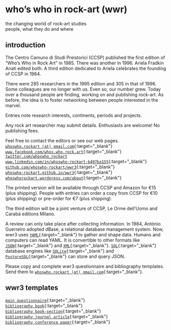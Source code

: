 # who’s who in rock-art (wwr)

the changing world of rock-art studies  
people, what they do and where

## introduction

The Centro Camuno di Studi Preistorici (CCSP) published the first edition of “Who’s Who in Rock Art” in 1985. There was another in 1996. Ariela Fradkin Anati edited both. A third edition dedicated to Ariela celebrates the founding of CCSP in 1964.

There were 285 researchers in the 1995 edition and 305 in that of 1996. Some colleagues are no longer with us. Even so, our number grew. Today over a thousand people are finding, working on and publishing rock-art. As before, the idea is to foster networking between people interested in the marvel.

Entries note research interests, continents, periods and projects.

Any rock art researcher may submit details. Enthusiasts are welcome! No publishing fees.

Feel free to contact the editors or see our web pages.  
[`whoswho.rockart (at) gmail.com`](https://www.google.com/intl/en/gmail/about/){:target="_blank"}  
[`www.facebook.com/whos.who.rock.art`](https://www.facebook.com/whos.who.rock.art/){:target="_blank"}  
[`twitter.com/whoswho_rockart`](https://twitter.com/whoswho_rockart/)  
[`www.linkedin.com/in/whoswho-rockart-b497ba155`](https://www.linkedin.com/in/whoswho-rockart-b497ba155/){:target="_blank"}  
[`github.com/whoswho-rockart/wwr3`](https://github.com/whoswho-rockart/wwr3){:target="_blank"}  
[`whoswho-rockart.github.io/wwr3`](https://whoswho-rockart.github.io/wwr3/){:target="_blank"}  
[`whoswhorockart.wordpress.com/about`](https://whoswhorockart.wordpress.com/about/){:target="_blank"}

The printed version will be available through CCSP and Amazon for €15 (plus shipping). People with entries can order a copy from CCSP for €10 (plus shipping) or pre-order for €7 (plus shipping).

The third edition will be a joint venture of CCSP, Le Orme dell’Uomo and Carabà editions Milano.

A review can only take place after collecting information. In 1984, António Guerreiro adopted dBase, a relational database management system. Now, wwr3 uses [`YAML`](http://yaml.org/){:target="_blank"} to gather and shape data. Humans and computers can read YAML. It is convertible to other formats like [`JSON`](http://json.org/){:target="_blank"} and [`XML`](https://en.wikipedia.org/wiki/XML){:target="_blank"}. [`SQL`](https://en.wikipedia.org/wiki/SQL){:target="_blank"} database engines like [`SQLite`](http://yaml.org/){:target="_blank"} and [`PostgreSQL`](https://www.postgresql.org/){:target="_blank"} can store and query JSON.

Please copy and complete wwr3 questionnaire and bibliography templates.  
Send them to [`whoswho.rockart (at) gmail.com`](https://www.google.com/intl/en/gmail/about/){:target="_blank"}.

## wwr3 templates

[`main questionnaire`](yaml/main-array.yaml){:target="_blank"}  
[`bibliography book`](yaml/book.yaml){:target="_blank"}  
[`bibliography book-section`](yaml/book-section.yaml){:target="_blank"}  
[`bibliography journal article`](yaml/journal-article.yaml){:target="_blank"}  
[`bibliography conference paper`](yaml/conference-paper.yaml){:target="_blank"}
